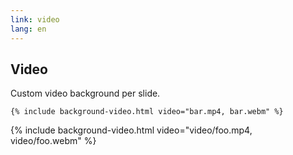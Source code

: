 ```yaml
---
link: video
lang: en
---
```


## Video

Custom video background per slide.

`{% include background-video.html video="bar.mp4, bar.webm" %}`

{% include background-video.html video="video/foo.mp4, video/foo.webm" %}
